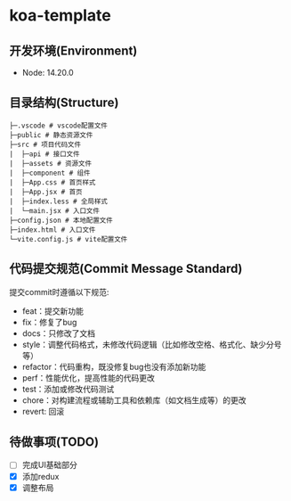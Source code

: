 # koa-template

## 开发环境(Environment)

- Node: 14.20.0

## 目录结构(Structure)

```
├─.vscode # vscode配置文件
├─public # 静态资源文件
├─src # 项目代码文件
|  ├─api # 接口文件
|  ├─assets # 资源文件
|  ├─component # 组件
|  ├─App.css # 首页样式
|  ├─App.jsx # 首页
|  ├─index.less # 全局样式
|  └─main.jsx # 入口文件
├─config.json # 本地配置文件
├─index.html # 入口文件
└─vite.config.js # vite配置文件
```

## 代码提交规范(Commit Message Standard)

提交commit时遵循以下规范:

- feat：提交新功能
- fix：修复了bug
- docs：只修改了文档
- style：调整代码格式，未修改代码逻辑（比如修改空格、格式化、缺少分号等）
- refactor：代码重构，既没修复bug也没有添加新功能
- perf：性能优化，提高性能的代码更改
- test：添加或修改代码测试
- chore：对构建流程或辅助工具和依赖库（如文档生成等）的更改
- revert: 回滚

## 待做事项(TODO)

- [ ] 完成UI基础部分
- [x] 添加redux
- [x] 调整布局